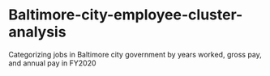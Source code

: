 # Baltimore-city-employee-cluster-analysis
Categorizing jobs in Baltimore city government by years worked, gross pay, and annual pay in FY2020
